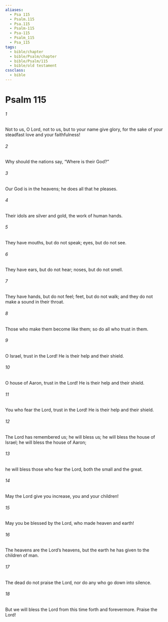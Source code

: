 ```yaml
---
aliases:
  - Psa 115
  - Psalm.115
  - Psa.115
  - Psalm-115
  - Psa-115
  - Psalm_115
  - Psa_115
tags:
  - bible/chapter
  - bible/Psalm/chapter
  - bible/Psalm/115
  - bible/old testament
cssclass:
  - bible
---
```


# Psalm 115

###### 1
Not to us, O Lord, not to us, but to your name give glory,   for the sake of your steadfast love and your faithfulness!
###### 2
Why should the nations say,   “Where is their God?”
###### 3
Our God is in the heavens;   he does all that he pleases.
###### 4
Their idols are silver and gold,   the work of human hands.
###### 5
They have mouths, but do not speak; eyes, but do not see.
###### 6
They have ears, but do not hear; noses, but do not smell.
###### 7
They have hands, but do not feel; feet, but do not walk; and they do not make a sound in their throat.
###### 8
Those who make them become like them; so do all who trust in them.
###### 9
O Israel,  trust in the Lord! He is their help and their shield.
###### 10
O house of Aaron, trust in the Lord! He is their help and their shield.
###### 11
You who fear the Lord, trust in the Lord! He is their help and their shield.
###### 12
The Lord has remembered us; he will bless us; he will bless the house of Israel; he will bless the house of Aaron;
###### 13
he will bless those who fear the Lord,   both the small and the great.
###### 14
May the Lord  give you increase, you and your children!
###### 15
May you be blessed by the Lord,   who made heaven and earth!
###### 16
The heavens are the Lord’s heavens, but the earth he has given to the children of man.
###### 17
The dead do not praise the Lord, nor do any who go down into silence.
###### 18
But we will bless the Lord from this time forth and forevermore.   Praise the Lord!


